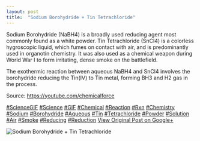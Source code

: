 ```yaml
---
layout: post
title:  "Sodium Borohydride + Tin Tetrachloride"
---
```


Sodium Borohydride (NaBH4) is a broadly used reducing agent most commonly found as a white powder. Tin Tetrachloride (SnCl4) is a colorless hygroscopic liquid, which fumes on contact with air, and is predominantly used in organotin chemistry. It was also used as a chemical weapon during World War I to form irritating, dense smoke on the battlefield.  
  
The exothermic reaction between aqueous NaBH4 and SnCl4 involves the borohydride reducing the Tin(IV) to Tin metal, forming BH3 and H2 gas in the process.  
  
Source: <https://youtube.com/chemicalforce>  
  
[#ScienceGIF](https://plus.google.com/s/%23ScienceGIF/posts) [#Science](https://plus.google.com/s/%23Science/posts) [#GIF](https://plus.google.com/s/%23GIF/posts) [#Chemical](https://plus.google.com/s/%23Chemical/posts) [#Reaction](https://plus.google.com/s/%23Reaction/posts) [#Rxn](https://plus.google.com/s/%23Rxn/posts) [#Chemistry](https://plus.google.com/s/%23Chemistry/posts) [#Sodium](https://plus.google.com/s/%23Sodium/posts) [#Borohydride](https://plus.google.com/s/%23Borohydride/posts) [#Aqueous](https://plus.google.com/s/%23Aqueous/posts) [#Tin](https://plus.google.com/s/%23Tin/posts) [#Tetrachloride](https://plus.google.com/s/%23Tetrachloride/posts) [#Powder](https://plus.google.com/s/%23Powder/posts) [#Solution](https://plus.google.com/s/%23Solution/posts) [#Air](https://plus.google.com/s/%23Air/posts) [#Smoke](https://plus.google.com/s/%23Smoke/posts) [#Reducing](https://plus.google.com/s/%23Reducing/posts) [#Reduction](https://plus.google.com/s/%23Reduction/posts)
[View Original Post on Google+](https://plus.google.com/+ColinSullender/posts/ZmYyHWhWbzt)

![Sodium Borohydride + Tin Tetrachloride](/assets/img/2018-03-17-Sodium-Borohydride-Tin-Tetrachloride.gif)
